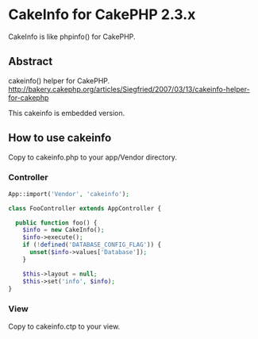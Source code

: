CakeInfo for CakePHP 2.3.x
======================

CakeInfo is like phpinfo() for CakePHP.


Abstract
------
cakeinfo() helper for CakePHP.
http://bakery.cakephp.org/articles/Siegfried/2007/03/13/cakeinfo-helper-for-cakephp

This cakeinfo is embedded version.


How to use cakeinfo
------

Copy to cakeinfo.php to your app/Vendor directory.

### Controller ###
~~~ php
App::import('Vendor', 'cakeinfo');

class FooController extends AppController {

  public function foo() {
    $info = new CakeInfo();
    $info->execute();
    if (!defined('DATABASE_CONFIG_FLAG')) {
      unset($info->values['Database']);
    }

    $this->layout = null;
    $this->set('info', $info);
}
~~~


### View ###

Copy to cakeinfo.ctp to your view.


